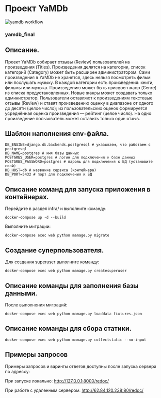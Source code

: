 # Проект YaMDb 
![yamdb workflow](https://github.com/kserm/yamdb_final/actions/workflows/yamdb_workflow.yml/badge.svg)
### yamdb_final

## **Описание.**

Проект YaMDb собирает отзывы (Review) пользователей на произведения (Titles). 
Произведения делятся на категории, список категорий (Category) может быть расширен администратором.
Сами произведения в YaMDb не хранятся, здесь нельзя посмотреть фильм или послушать музыку.
В каждой категории есть произведения: книги, фильмы или музыка.
Произведению может быть присвоен жанр (Genre) из списка предустановленных. 
Новые жанры может создавать только администратор.
Пользователи оставляют к произведениям текстовые отзывы (Review) и 
ставят произведению оценку в диапазоне от одного до десяти (целое число); 
из пользовательских оценок формируется усреднённая оценка произведения — рейтинг (целое число). 
На одно произведение пользователь может оставить только один отзыв.

## **Шаблон наполнения env-файла.**
```
DB_ENGINE=django.db.backends.postgresql # указываем, что работаем с postgresql
DB_NAME=postgres # имя базы данных
POSTGRES_USER=postgres # логин для подключения к базе данных
POSTGRES_PASSWORD=postgres # пароль для подключения к БД (установите свой)
DB_HOST=db # название сервиса (контейнера)
DB_PORT=5432 # порт для подключения к БД
```

## **Описание команд для запуска приложения в контейнерах.**
Перейдите в раздел infra/ и выполните команду:
```
docker-compose up -d --build
```

Выполните миграции:
```
docker-compose exec web python manage.py migrate
```

## **Создание суперпользователя.**
Для создания superuser выполните команду:
```
docker-compose exec web python manage.py createsuperuser
```

## **Описание команды для заполнения базы данными.**
После выполнения миграций:
```
docker-compose exec web python manage.py loaddata fixtures.json
```

## **Описание команды для сбора статики.**
```
docker-compose exec web python manage.py collectstatic --no-input
```

## **Примеры запросов**

Примеры запросов и варинты ответов доступны после запуска сервера по адрессу:

При запуске локально:
http://127.0.0.1:8000/redoc/

При работе с удаленным сервером:
http://62.84.120.238:80/redoc/